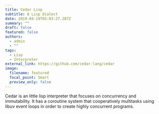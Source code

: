 ```yaml
---
title: Cedar Lisp
subtitle: A Lisp Dialect
date: 2019-04-19T05:03:27.287Z
summary: ""
draft: false
featured: false
authors:
  - admin
  - ""
tags:
  - Lisp
  - Interpreter
external_link: https://github.com/cedar-lang/cedar
image:
  filename: featured
  focal_point: Smart
  preview_only: false
---
```

Cedar is an little lisp interpreter that focuses on concurrency and immutability. It has a coroutine system that cooperatively multitasks using libuv event loops in order to create highly concurrent programs.